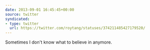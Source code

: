 ```yaml
---
date: 2013-09-01 16:45:45+00:00
source: twitter
syndicated:
- type: twitter
  url: https://twitter.com/roytang/statuses/374211485427179520/
---
```


Sometimes I don't know what to believe in anymore.